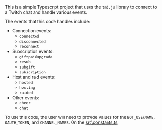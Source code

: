 This is a simple Typescript project that uses the `tmi.js` library to connect to a Twitch chat and handle various events.


The events that this code handles include:

- Connection events: 
    - `connected`
    - `disconnected`
    - `reconnect`
- Subscription events: 
    - `giftpaidupgrade`
    - `resub`
    - `subgift`
    - `subscription`
- Host and raid events: 
    - `hosted`
    - `hosting`
    - `raided`
- Other events: 
    - `cheer`
    - `chat`

To use this code, the user will need to provide values for the `BOT_USERNAME`, `OAUTH_TOKEN`, and `CHANNEL_NAMES`. On the [src\constants.ts](https://github.com/gersonsantos55/another-simple-twitch-bot/blob/master/src/constants.ts)